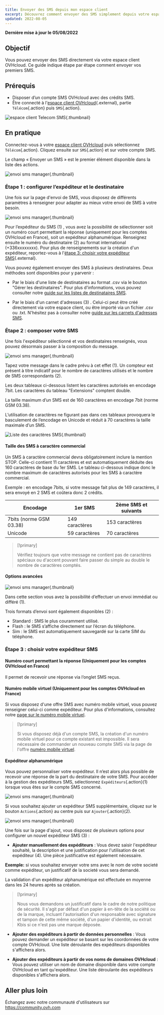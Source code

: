 ```yaml
---
title: Envoyer des SMS depuis mon espace client
excerpt: Découvrez comment envoyer des SMS simplement depuis votre espace client OVHcloud
updated: 2022-08-05
---
```


**Dernière mise à jour le 05/08/2022**

## Objectif

Vous pouvez envoyer des SMS directement via votre espace client OVHcloud. Ce guide indique étape par étape comment envoyer vos premiers SMS.

## Prérequis

- Disposer d’un compte SMS OVHcloud avec des crédits SMS.
- Être connecté à l'[espace client OVHcloud](https://www.ovh.com/auth?onsuccess=https%3A%2F%2Fwww.ovhtelecom.fr%2Fmanager&ovhSubsidiary=fr){.external}, partie `Télécom`{.action} puis `SMS`{.action}.

![espace client Telecom SMS](https://raw.githubusercontent.com/ovh/docs/master/templates/control-panel/product-selection/telecom/tpl-telecom-03-fr-sms.png){.thumbnail}

## En pratique

Connectez-vous à votre [espace client OVHcloud](https://www.ovh.com/auth/?action=gotomanager&from=https://www.ovh.com/fr/&ovhSubsidiary=fr) puis sélectionnez `Télécom`{.action}. Cliquez ensuite sur `SMS`{.action} et sur votre compte SMS.

Le champ « Envoyer un SMS » est le premier élément disponible dans la liste des actions.

![envoi sms manager](images/sms-send-control-panel01E.png){.thumbnail}

### Étape 1 : configurer l’expéditeur et le destinataire

Une fois sur la page d'envoi de SMS, vous disposez de différents paramètres à renseigner pour adapter au mieux votre envoi de SMS à votre besoin.

![envoi sms manager](images/sms-send-control-panel02E.png){.thumbnail}

Pour l’expéditeur du SMS (1) , vous avez la possibilité de sélectionner soit un numéro court permettant la réponse (uniquement pour les comptes OVHcloud en France), soit un expéditeur alphanumérique. 
Renseignez ensuite  le numéro du destinataire (2) au format international (+336xxxxxxxx). 
Pour plus de renseignements sur la création d'un expéditeur, reportez-vous à l'[étape 3: choisir votre expéditeur SMS](./#etape-3-choisir-votre-expediteur-sms){.external}.

Vous pouvez également envoyer des SMS à plusieurs destinataires. Deux méthodes sont disponibles pour y parvenir :

- Par le biais d'une liste de destinataires au format .csv via le bouton "Gérer les destinataires". 
Pour plus d'informations, vous pouvez consulter notre [guide sur les listes de destinataires SMS](/pages/telecom/sms/liste_de_destinataire_sms).

- Par le biais d'un carnet d'adresses (3) . Celui-ci peut être créé directement via votre espace client, ou être importé via un fichier .csv ou .txt. 
N'hésitez pas à consulter notre [guide sur les carnets d'adresses SMS](/pages/telecom/sms/gerer_mes_carnets_dadresses_sms).

### Étape 2 : composer votre SMS

Une fois l'expéditeur sélectionné et vos destinataires renseignés, vous pouvez désormais passer à la composition du message.

![envoi sms manager](images/sms-send-control-panel03E.png){.thumbnail}

Tapez votre message dans le cadre prévu à cet effet (1). Un compteur est présent à titre indicatif pour le nombre de caractères utilisés et le nombre de SMS correspondants (2).

Les deux tableaux ci-dessous listent les caractères autorisés en encodage 7bit. Les caractères du tableau "Extensions" comptent double. 

La taille maximum d’un SMS est de 160 caractères en encodage 7bit (norme GSM 03.38).

L’utilisation de caractères ne figurant pas dans ces tableaux provoquera le basculement de l’encodage en Unicode et réduit à 70 caractères la taille maximale d’un SMS.

![Liste des caractères SMS](images/smsauthorizedcharacters.png){.thumbnail}

#### Taille des SMS à caractère commercial

Un SMS à caractère commercial devra obligatoirement inclure la mention STOP. Celle-ci contient 11 caractères et est automatiquement déduite des 160 caractères de base du 1er SMS.
Le tableau ci-dessous indique donc le nombre maximum de caractères autorisés pour les SMS à caractère commercial. 

Exemple : en encodage 7bits, si votre message fait plus de 149 caractères, il sera envoyé en 2 SMS et coûtera donc 2 crédits.

| Encodage | 1er SMS | 2ème SMS et suivants  |
|---|---|---|
| 7bits (norme GSM 03.38) | 149 caractères | 153 caractères |
| Unicode | 59 caractères | 70 caractères  |

> [!primary]
>
> Vérifiez toujours que votre message ne contient pas de caractères spéciaux ou d'accent pouvant faire passer du simple au double le nombre de caractères comptés.
>

#### Options avancées

![envoi sms manager](images/sms-send-control-panel-advanced.png){.thumbnail}

Dans cette section vous avez la possibilité d’effectuer un envoi immédiat ou différé (1).

Trois formats d’envoi sont également disponibles (2) :

- Standard : SMS le plus couramment utilisé.
- Flash : le SMS s’affiche directement sur l’écran du téléphone.
- Sim : le SMS est automatiquement sauvegardé sur la carte SIM du téléphone.

### Étape 3 : choisir votre expéditeur SMS

#### Numéro court permettant la réponse (Uniquement pour les comptes OVHcloud en France)

Il permet de recevoir une réponse via l’onglet SMS reçus.

#### Numéro mobile virtuel (Uniquement pour les comptes OVHcloud en France)

Si vous disposez d'une offre SMS avec numéro mobile virtuel, vous pouvez renseigner celui-ci comme expéditeur. Pour plus d'informations, consultez notre [page sur le numéro mobile virtuel](https://www.ovhtelecom.fr/sms/reponse/numeros-virtuels.xml).

> [!primary]
>
>Si vous disposez déjà d'un compte SMS, la création d'un numéro mobile virtuel pour ce compte existant est impossible. Il sera nécessaire de commander un nouveau compte SMS via la page de l'offre [numéro mobile virtuel](https://www.ovhtelecom.fr/sms/reponse/numeros-virtuels.xml).
>

#### Expéditeur alphanumérique

Vous pouvez personnaliser votre expéditeur. Il n’est alors plus possible de recevoir une réponse de la part du destinataire de votre SMS. Pour accéder à la gestion des expéditeurs SMS, sélectionnez `Expéditeurs`{.action}(1) lorsque vous êtes sur le compte SMS concerné.

![envoi sms manager](images/sms-send-control-panel04E.png){.thumbnail}

Si vous souhaitez ajouter un expéditeur SMS supplémentaire, cliquez sur le bouton `Actions`{.action} au centre puis sur `Ajouter`{.action}(2).

![envoi sms manager](images/sms-send-control-panel05E.png){.thumbnail}

Une fois sur la page d'ajout, vous disposez de plusieurs options pour configurer un nouvel expéditeur SMS (3) :

- **Ajouter manuellement des expéditeurs** : Vous devez saisir l'expéditeur souhaité, la description et une justification pour l'utilisation de cet expéditeur (4). Une pièce justificative est également nécessaire.

**Exemple:** si vous souhaitez envoyer votre sms avec le nom de votre societé comme expéditeur, un justificatif de la societé vous sera demandé.

La validation d'un expéditeur alphanumérique est effectuée en moyenne dans les 24 heures après sa création.

> [!primary]
>
> Nous vous demandons un justificatif dans le cadre de notre politique de sécurité. Il s'agit par défaut d'un papier à en-tête de la société ou de la marque, incluant l'autorisation d'un responsable avec signature et tampon de cette même société, d'un papier d'identité, ou extrait Kbis si ce n'est pas une marque déposée.
>

- **Ajouter des expéditeurs à partir de données personnelles** : Vous pouvez demander un expéditeur se basant sur les coordonnées de votre compte OVHcloud. Une liste déroulante des expéditeurs disponibles s'affichera alors.

- **Ajouter des expéditeurs à partir de vos noms de domaines OVHcloud** : Vous pouvez utiliser un nom de domaine disponible dans votre compte OVHcloud en tant qu'expéditeur. Une liste déroulante des expéditeurs disponibles s'affichera alors.

## Aller plus loin

Échangez avec notre communauté d'utilisateurs sur <https://community.ovh.com>

